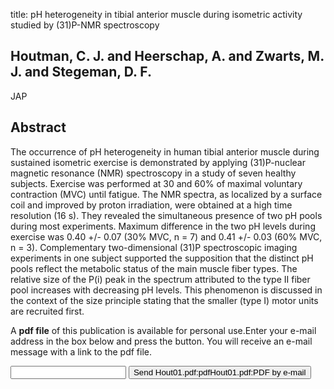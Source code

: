 title: pH heterogeneity in tibial anterior muscle during isometric activity studied by (31)P-NMR spectroscopy

## Houtman, C. J. and Heerschap, A. and Zwarts, M. J. and Stegeman, D. F.
JAP


## Abstract
The occurrence of pH heterogeneity in human tibial anterior muscle during sustained isometric exercise is demonstrated by applying (31)P-nuclear magnetic resonance (NMR) spectroscopy in a study of seven healthy subjects. Exercise was performed at 30 and 60% of maximal voluntary contraction (MVC) until fatigue. The NMR spectra, as localized by a surface coil and improved by proton irradiation, were obtained at a high time resolution (16 s). They revealed the simultaneous presence of two pH pools during most experiments. Maximum difference in the two pH levels during exercise was 0.40 +/- 0.07 (30% MVC, n = 7) and 0.41 +/- 0.03 (60% MVC, n = 3). Complementary two-dimensional (31)P spectroscopic imaging experiments in one subject supported the supposition that the distinct pH pools reflect the metabolic status of the main muscle fiber types. The relative size of the P(i) peak in the spectrum attributed to the type II fiber pool increases with decreasing pH levels. This phenomenon is discussed in the context of the size principle stating that the smaller (type I) motor units are recruited first.

A <b>pdf file</b> of this publication is available for personal use.Enter your e-mail address in the box below and press the button. You will receive an e-mail message with a link to the pdf file.
<form action="sender.php">  <input type="text" name="email">  <input type="submit" value="Send Hout01.pdf:pdfHout01.pdf:PDF by e-mail"></form>